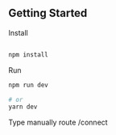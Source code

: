 ## Getting Started

Install

```bash

npm install

```

Run

```bash
npm run dev

# or
yarn dev


```

Type manually route /connect
